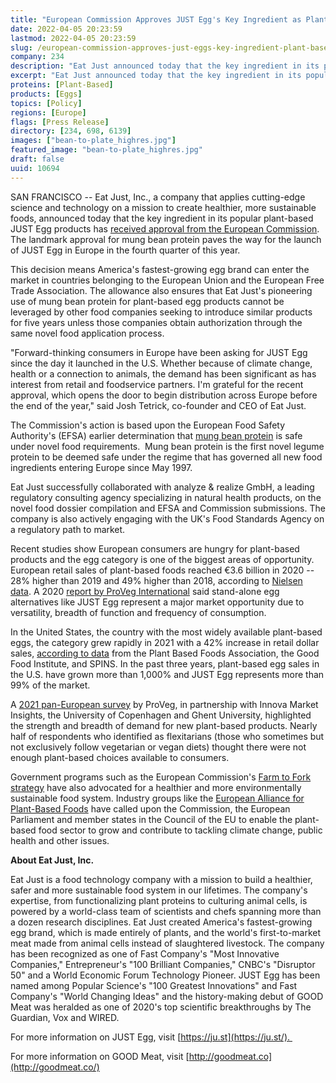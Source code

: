 ```yaml
---
title: "European Commission Approves JUST Egg's Key Ingredient as Plant-Based Brand Plans Fourth Quarter Launch"
date: 2022-04-05 20:23:59
lastmod: 2022-04-05 20:23:59
slug: /european-commission-approves-just-eggs-key-ingredient-plant-based-brand-plans-fourth
company: 234
description: "Eat Just announced today that the key ingredient in its popular plant-based JUST Egg products has received approval from the European Commission. The landmark approval for mung bean protein paves the way for the launch of JUST Egg in Europe in the fourth quarter of this year."
excerpt: "Eat Just announced today that the key ingredient in its popular plant-based JUST Egg products has received approval from the European Commission. The landmark approval for mung bean protein paves the way for the launch of JUST Egg in Europe in the fourth quarter of this year."
proteins: [Plant-Based]
products: [Eggs]
topics: [Policy]
regions: [Europe]
flags: [Press Release]
directory: [234, 698, 6139]
images: ["bean-to-plate_highres.jpg"]
featured_image: "bean-to-plate_highres.jpg"
draft: false
uuid: 10694
---
```

SAN FRANCISCO \-- Eat Just, Inc., a company that applies cutting-edge
science and technology on a mission to create healthier, more
sustainable foods, announced today that the key ingredient in its
popular plant-based JUST Egg products has [received approval from the
European
Commission](https://ec.europa.eu/transparency/comitology-register/screen/documents/079416/1/consult?lang=en).
The landmark approval for mung bean protein paves the way for the launch
of JUST Egg in Europe in the fourth quarter of this year.

This decision means America's fastest-growing egg brand can enter the
market in countries belonging to the European Union and the European
Free Trade Association. The allowance also ensures that Eat Just's
pioneering use of mung bean protein for plant-based egg products cannot
be leveraged by other food companies seeking to introduce similar
products for five years unless those companies obtain authorization
through the same novel food application process.

"Forward-thinking consumers in Europe have been asking for JUST Egg
since the day it launched in the U.S. Whether because of climate change,
health or a connection to animals, the demand has been significant as
has interest from retail and foodservice partners. I\'m grateful for the
recent approval, which opens the door to begin distribution across
Europe before the end of the year," said Josh Tetrick, co-founder and
CEO of Eat Just.

The Commission's action is based upon the European Food Safety
Authority's (EFSA) earlier determination that [mung bean
protein](https://www.businesswire.com/news/home/20211020005499/en/JUST-Eggs-Key-Ingredient-Receives-European-Safety-Approval-Paves-Way-for-Launch) is
safe under novel food requirements.  Mung bean protein is the first
novel legume protein to be deemed safe under the regime that has
governed all new food ingredients entering Europe since May 1997.

Eat Just successfully collaborated with analyze & realize GmbH, a
leading regulatory consulting agency specializing in natural health
products, on the novel food dossier compilation and EFSA and Commission
submissions. The company is also actively engaging with the UK's Food
Standards Agency on a regulatory path to market.

Recent studies show European consumers are hungry for plant-based
products and the egg category is one of the biggest areas of
opportunity. European retail sales of plant-based foods reached €3.6
billion in 2020 -- 28% higher than 2019 and 49% higher than 2018,
according to [Nielsen
data](https://cts.businesswire.com/ct/CT?id=smartlink&url=https%3A%2F%2Fdrive.google.com%2Ffile%2Fd%2F12_123CqnRLtRqfvcGxTkv7Yp7sdvjL7K%2Fview%3Fusp%3Dsharing&esheet=52512246&newsitemid=20211020005499&lan=en-US&anchor=Nielsen+data&index=2&md5=0976973ae040c5489529b48ddf6b5663).
A 2020 [report by ProVeg
International](https://cts.businesswire.com/ct/CT?id=smartlink&url=https%3A%2F%2Fproveg.com%2Fwp-content%2Fuploads%2F2021%2F09%2FPV_Consumer_Survey_Report_2020_030620.pdf&esheet=52512246&newsitemid=20211020005499&lan=en-US&anchor=report+by+ProVeg+International&index=3&md5=749ad1f62420118f2126f119b1b54c62) said
stand-alone egg alternatives like JUST Egg represent a major market
opportunity due to versatility, breadth of function and frequency of
consumption.

In the United States, the country with the most widely available
plant-based eggs, the category grew rapidly in 2021 with a 42% increase
in retail dollar sales, [according to
data](https://www.prnewswire.com/news-releases/us-plant-based-food-retail-sales-hit-7-4-billion-outpacing-total-retail-sales-despite-supply-chain-interruptions-and-pandemic-restrictions-creating-widespread-volatility-in-the-food-industry-301509566.html) from
the Plant Based Foods Association, the Good Food Institute, and SPINS.
In the past three years, plant-based egg sales in the U.S. have grown
more than 1,000% and JUST Egg represents more than 99% of the market.

A [2021 pan-European
survey](https://smartproteinproject.eu/consumer-attitudes-plant-based-food-report/) by
ProVeg, in partnership with Innova Market Insights, the University of
Copenhagen and Ghent University, highlighted the strength and breadth of
demand for new plant-based products. Nearly half of respondents who
identified as flexitarians (those who sometimes but not exclusively
follow vegetarian or vegan diets) thought there were not enough
plant-based choices available to consumers.

Government programs such as the European Commission's [Farm to Fork
strategy](https://cts.businesswire.com/ct/CT?id=smartlink&url=https%3A%2F%2Fec.europa.eu%2Ffood%2Fhorizontal-topics%2Ffarm-fork-strategy_en&esheet=52512246&newsitemid=20211020005499&lan=en-US&anchor=Farm+to+Fork+strategy&index=4&md5=4a5976af22e88c600a5e0f7bd1a00a08) have
also advocated for a healthier and more environmentally sustainable food
system. Industry groups like the [European Alliance for Plant-Based
Foods](https://cts.businesswire.com/ct/CT?id=smartlink&url=https%3A%2F%2Fplantbasedfoodalliance.eu%2F&esheet=52512246&newsitemid=20211020005499&lan=en-US&anchor=European+Alliance+for+Plant-Based+Foods&index=5&md5=3406a0acb8598feee7a31df5dc8e2dae) have
called upon the Commission, the European Parliament and member states in
the Council of the EU to enable the plant-based food sector to grow and
contribute to tackling climate change, public health and other issues.

**About Eat Just, Inc.** 

Eat Just is a food technology company with a mission to build a
healthier, safer and more sustainable food system in our lifetimes. The
company\'s expertise, from functionalizing plant proteins to culturing
animal cells, is powered by a world-class team of scientists and chefs
spanning more than a dozen research disciplines. Eat Just created
America's fastest-growing egg brand, which is made entirely of plants,
and the world's first-to-market meat made from animal cells instead of
slaughtered livestock. The company has been recognized as one of Fast
Company's "Most Innovative Companies," Entrepreneur's "100 Brilliant
Companies," CNBC's "Disruptor 50" and a World Economic Forum Technology
Pioneer. JUST Egg has been named among Popular Science's "100 Greatest
Innovations" and Fast Company's "World Changing Ideas" and the
history-making debut of GOOD Meat was heralded as one of 2020\'s top
scientific breakthroughs by The Guardian, Vox and WIRED. 

For more information on JUST Egg,
visit [https://ju.st](https://ju.st/). 

For more information on GOOD Meat,
visit [http://goodmeat.co](http://goodmeat.co/)
